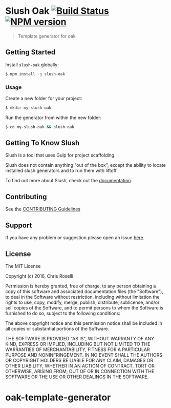 # Slush Oak [![Build Status](https://secure.travis-ci.org/chrisroselli/slush-oak.png?branch=master)](https://travis-ci.org/chrisroselli/slush-oak) [![NPM version](https://badge-me.herokuapp.com/api/npm/slush-oak.png)](http://badges.enytc.com/for/npm/slush-oak)

> Template generator for oak 


## Getting Started

Install `slush-oak` globally:

```bash
$ npm install -g slush-oak
```

### Usage

Create a new folder for your project:

```bash
$ mkdir my-slush-oak
```

Run the generator from within the new folder:

```bash
$ cd my-slush-oak && slush oak
```

## Getting To Know Slush

Slush is a tool that uses Gulp for project scaffolding.

Slush does not contain anything "out of the box", except the ability to locate installed slush generators and to run them with liftoff.

To find out more about Slush, check out the [documentation](https://github.com/slushjs/slush).

## Contributing

See the [CONTRIBUTING Guidelines](https://github.com/chrisroselli/slush-oak/blob/master/CONTRIBUTING.md)

## Support
If you have any problem or suggestion please open an issue [here](https://github.com/chrisroselli/slush-oak/issues).

## License 

The MIT License

Copyright (c) 2016, Chris Roselli

Permission is hereby granted, free of charge, to any person
obtaining a copy of this software and associated documentation
files (the "Software"), to deal in the Software without
restriction, including without limitation the rights to use,
copy, modify, merge, publish, distribute, sublicense, and/or sell
copies of the Software, and to permit persons to whom the
Software is furnished to do so, subject to the following
conditions:

The above copyright notice and this permission notice shall be
included in all copies or substantial portions of the Software.

THE SOFTWARE IS PROVIDED "AS IS", WITHOUT WARRANTY OF ANY KIND,
EXPRESS OR IMPLIED, INCLUDING BUT NOT LIMITED TO THE WARRANTIES
OF MERCHANTABILITY, FITNESS FOR A PARTICULAR PURPOSE AND
NONINFRINGEMENT. IN NO EVENT SHALL THE AUTHORS OR COPYRIGHT
HOLDERS BE LIABLE FOR ANY CLAIM, DAMAGES OR OTHER LIABILITY,
WHETHER IN AN ACTION OF CONTRACT, TORT OR OTHERWISE, ARISING
FROM, OUT OF OR IN CONNECTION WITH THE SOFTWARE OR THE USE OR
OTHER DEALINGS IN THE SOFTWARE.

# oak-template-generator
